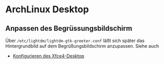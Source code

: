 # ArchLinux Desktop

## Anpassen des Begrüssungsbildschirm

Über ```/etc/lightdm/lightdm-gtk-greeter.conf``` läßt sich später das Hintergrundbild auf dem Begrüßungsbildschirm anzupassen. Siehe auch 

+ [Konfigurieren des Xfce4-Desktop](https://akolles.de/arch-linux/tips#login)

